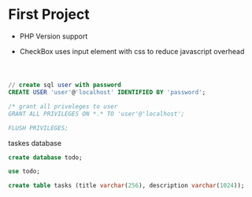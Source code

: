 # First Project
- PHP Version support

- CheckBox uses input element with css to reduce javascript overhead
# 

```sql

// create sql user with password
CREATE USER 'user'@'localhost' IDENTIFIED BY 'password';

/* grant all priveleges to user
GRANT ALL PRIVILEGES ON *.* TO 'user'@'localhost';

FLUSH PRIVILEGES;
```

taskes database
```sql
create database todo;

use todo;

create table tasks (title varchar(256), description varchar(1024));
```

